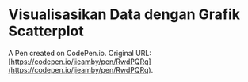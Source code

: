 # Visualisasikan Data dengan Grafik Scatterplot

A Pen created on CodePen.io. Original URL: [https://codepen.io/jieamby/pen/RwdPQRq](https://codepen.io/jieamby/pen/RwdPQRq).

